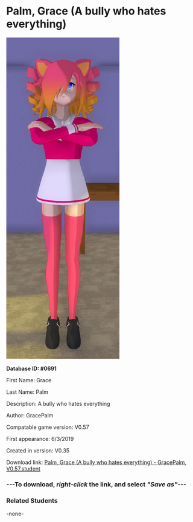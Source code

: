 # Palm, Grace (A bully who hates everything)

<img src="../../Files/Images/Palm, Grace (A bully who hates everything).png" title="Palm, Grace (A bully who hates everything) - GracePalm, V0.57">

**Database ID: #0691**

First Name: Grace

Last Name: Palm

Description: A bully who hates everything

Author: GracePalm

Compatable game version: V0.57

First appearance: 6/3/2019

Created in version: V0.35

Download link: <a href="https://raw.githubusercontent.com/Arbiter1223/Daigaku-Gurashi-Custom-Students/master/Files/Student%20Files/Palm%2C%20Grace%20(A%20bully%20who%20hates%20everything)%20-%20GracePalm%2C%20V0.57.student">Palm, Grace (A bully who hates everything) - GracePalm, V0.57.student</a>

### ---**To download, _right-click_ the link, and select _"Save as"_**---

### Related Students

-none-
